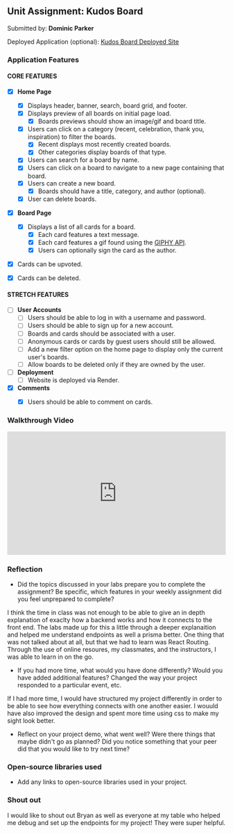 ## Unit Assignment: Kudos Board

Submitted by: **Dominic Parker**

Deployed Application (optional): [Kudos Board Deployed Site](ADD_LINK_HERE)

### Application Features

#### CORE FEATURES

- [x] **Home Page**
  - [x] Displays header, banner, search, board grid, and footer.
  - [x] Displays preview of all boards on initial page load.
    - [x] Boards previews should show an image/gif and board title.
  - [x] Users can click on a category (recent, celebration, thank you, inspiration) to filter the boards.
    - [x] Recent displays most recently created boards.
    - [x] Other categories display boards of that type.
  - [x] Users can search for a board by name.
  - [x] Users can click on a board to navigate to a new page containing that board.
  - [x] Users can create a new board.
    - [x] Boards should have a title, category, and author (optional).
  - [x] User can delete boards.
  
- [x] **Board Page**
  - [x] Displays a list of all cards for a board.
    -  [x] Each card features a text message.
    -  [x] Each card features a gif found using the [GIPHY API](https://developers.giphy.com/docs/api/).
    -  [x] Users can optionally sign the card as the author.  
-   [x] Cards can be upvoted.
-   [x] Cards can be deleted.


#### STRETCH FEATURES


- [ ] **User Accounts**
  - [ ] Users should be able to log in with a username and password.
  - [ ] Users should be able to sign up for a new account.
  - [ ]  Boards and cards should be associated with a user.
    - [ ]  Anonymous cards or cards by guest users should still be allowed.
  - [ ] Add a new filter option on the home page to display only the current user's boards.
  - [ ] Allow boards to be deleted only if they are owned by the user.
- [ ] **Deployment**
  - [ ] Website is deployed via Render.
- [x] **Comments**
  - [x] Users should be able to comment on cards.


### Walkthrough Video


<div style="position: relative; padding-bottom: 56.25%; height: 0;"><iframe src="https://www.loom.com/embed/5141db408ba5490dbcf936cc576fbd35?sid=2f5a5614-9563-4acf-9c14-129c6e45343f" frameborder="0" webkitallowfullscreen mozallowfullscreen allowfullscreen style="position: absolute; top: 0; left: 0; width: 100%; height: 100%;"></iframe></div>

### Reflection

* Did the topics discussed in your labs prepare you to complete the assignment? Be specific, which features in your weekly assignment did you feel unprepared to complete?

I think the time in class was not enough to be able to give an in depth explanation of exaclty how a backend works and how it connects to the front end. The labs made up for this a little through a deeper explanaition and helped me understand endpoints as well a prisma better. One thing that was not talked about at all, but that we had to learn was React Routing. Through the use of online resoures, my classmates, and the instructors, I was able to learn in on the go.

* If you had more time, what would you have done differently? Would you have added additional features? Changed the way your project responded to a particular event, etc.
  
If I had more time, I would have structured my project differently in order to be able to see how everything connects with one another easier. I wouuld have also improved the design and spent more time using css to make my sight look better.

* Reflect on your project demo, what went well? Were there things that maybe didn't go as planned? Did you notice something that your peer did that you would like to try next time?



### Open-source libraries used

- Add any links to open-source libraries used in your project.

### Shout out

I would like to shout out Bryan as well as everyone at my table who helped me debug and set up the endpoints for my project! They were super helpful.
